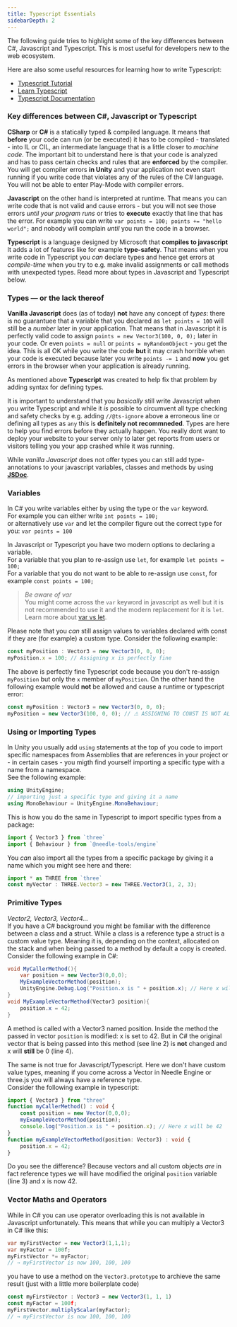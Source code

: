 ```yaml
---
title: Typescript Essentials
sidebarDepth: 2
---
```


The following guide tries to highlight some of the key differences between C#, Javascript and Typescript. This is most useful for developers new to the web ecosystem.

Here are also some useful resources for learning how to write Typescript:  

- [Typescript Tutorial](https://www.typescripttutorial.net/)
- [Learn Typescript](https://www.tutorialsteacher.com/typescript)
- [Typescript Documentation](https://www.typescriptlang.org/docs/)

### Key differences between C#, Javascript or Typescript


**CSharp** or **C#** is a statically typed & compiled language. It means that **before** your code can run (or be executed) it has to be compiled - translated - into IL or CIL, an intermediate language that is a little closer to *machine code*. The important bit to understand here is that your code is analyzed and has to pass certain checks and rules that are **enforced** by the compiler. You will get compiler errors **in Unity** and your application not even start running if you write code that violates any of the rules of the C# language. You will not be able to enter Play-Mode with compiler errors.

**Javascript** on the other hand is interpreted at runtime. That means you can write code that is not valid and cause errors - but you will not see those errors *until your program runs* or tries to **execute** exactly that line that has the error. For example you can write `var points = 100; points += "hello world";` and nobody will complain *until* you run the code in a browser.

**Typescript** is a language designed by Microsoft that **compiles to javascript**  
It adds a lot of features like for example **type-safety**. That means when you write code in Typescript you *can* declare types and hence get errors at *compile-time* when you try to e.g. make invalid assignments or call methods with unexpected types. Read more about types in Javascript and Typescript below. 

### Types — or the lack thereof

**Vanilla Javascript** does (as of today) **not** have any concept of *types*: there is no guarantuee that a variable that you declared as `let points = 100` will still be a *number* later in your application. That means that in Javascript it is perfectly valid code to assign `points = new Vector3(100, 0, 0);` later in your code. Or even `points = null` or `points = myRandomObject` - you get the idea. This is all OK while you write the code **but** it may crash horrible when your code is executed because later you write `points -= 1` and **now** you get errors in the browser when your application is already running.

As mentioned above **Typescript** was created to help fix that problem by adding syntax for defining types.   

It is important to understand that you *basically* still write Javascript when you write Typescript and while it *is* possible to circumvent all type checking and safety checks by e.g. adding ``//@ts-ignore`` above a erroneous line or defining all types as ``any`` this is **definitely not recommneded**. Types are here to help you find errors before they actually happen. You really dont want to deploy your website to your server only to later get reports from users or visitors telling you your app crashed while it was running. 

While *vanilla Javascript* does not offer types you can still add type-annotations to your javascript variables, classes and methods by using **[JSDoc](https://jsdoc.app/)**.

### Variables

In C# you write variables either by using the type or the `var` keyword.   
For example you can either write `int points = 100;`  
or alternatively use `var` and let the compiler figure out the correct type for you: `var points = 100`

In Javascript or Typescript you have two modern options to declaring a variable.  
For a variable that you plan to re-assign use `let`, for example `let points = 100;`  
For a variable that you do not want to be able to re-assign use `const`, for example `const points = 100;`  
> *Be aware of var*   
  You might come across the `var` keyword in javascript as well but it is not recommended to use it and the modern replacement for it is `let`. Learn more about [var vs let](https://stackoverflow.com/a/11444416).

Please note that you *can* still assign values to variables declared with const if they are (for example) a custom type. Consider the following example:  

```ts
const myPosition : Vector3 = new Vector3(0, 0, 0);
myPosition.x = 100; // Assigning x is perfectly fine
```
The above is perfectly fine Typescript code because you don't re-assign `myPosition` but only the `x` member of `myPosition`. On the other hand the following example would **not**  be allowed and cause a runtime or typescript error:  
```ts
const myPosition : Vector3 = new Vector3(0, 0, 0);
myPosition = new Vector3(100, 0, 0); // ⚠ ASSIGNING TO CONST IS NOT ALLOWED
```

### Using or Importing Types

In Unity you usually add `using` statements at the top of you code to import specific namespaces from Assemblies that are references in your project or - in certain cases - you migth find yourself importing a specific type with a name from a namespace.   
See the following example:
```csharp
using UnityEngine;
// importing just a specific type and giving it a name
using MonoBehaviour = UnityEngine.MonoBehaviour;
```

This is how you do the same in Typescript to import specific types from a package:
```ts
import { Vector3 } from `three`
import { Behaviour } from `@needle-tools/engine`
```

You *can* also import all the types from a specific package by giving it a name which you might see here and there:
```ts
import * as THREE from `three`
const myVector : THREE.Vector3 = new THREE.Vector3(1, 2, 3);
```

### Primitive Types
*Vector2, Vector3, Vector4...*  
If you have a C# background you might be familiar with the difference between a class and a struct. While a class is a reference type a struct is a custom value type. Meaning it is, depending on the context, allocated on the stack and when being passed to a method by default a copy is created.   
Consider the following example in C#:

```csharp
void MyCallerMethod(){
    var position = new Vector3(0,0,0);
    MyExampleVectorMethod(position);
    UnityEngine.Debug.Log("Position.x is " + position.x); // Here x will be 0
}
void MyExampleVectorMethod(Vector3 position){
    position.x = 42;
}
```

A method is called with a Vector3 named position. Inside the method the passed in vector `position` is modified: x is set to 42. But in C# the original vector that is being passed into this method (see line 2) is **not** changed and x will **still** be 0 (line 4).  

The same is not true for Javascript/Typescript. Here we don't have custom value types, meaning if you come across a Vector in Needle Engine or three.js you will always have a reference type.   
Consider the following example in typescript:  
```ts
import { Vector3 } from "three"
function myCallerMethod() : void {
    const position = new Vector(0,0,0);
    myExampleVectorMethod(position);
    console.log("Position.x is " + position.x); // Here x will be 42
}
function myExampleVectorMethod(position: Vector3) : void {
    position.x = 42;
}
```
Do you see the difference? Because vectors and all custom objects *are* in fact reference types we will have modified the original `position` variable (line 3) and x is now 42.  


### Vector Maths and Operators

While in C# you can use operator overloading this is not available in Javascript unfortunately. This means that while you can multiply a Vector3 in C# like this: 

```csharp
var myFirstVector = new Vector3(1,1,1);
var myFactor = 100f;
myFirstVector *= myFactor;
// → myFirstVector is now 100, 100, 100
```

you have to use a method on the `Vector3.prototype` to archieve the same result (just with a  little more boilerplate code)

```ts
const myFirstVector : Vector3 = new Vector3(1, 1, 1)
const myFactor = 100f;
myFirstVector.multiplyScalar(myFactor);
// → myFirstVector is now 100, 100, 100
```

